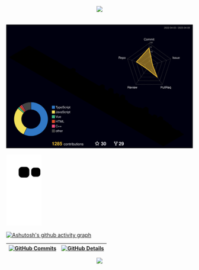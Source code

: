 
 <div align="center" >
<img src="https://github-profile-trophy.vercel.app/?username=Aldcejam&row=1&column=6&theme=dracula&margin-w=15&margin-h=15"/>
  </div>
  <br />

  ![Status](./profile-3d-contrib/profile-night-rainbow.svg)
  
  
 
   ![Snake animation](https://github.com/Aldcejam/Aldcejam/blob/output/github-contribution-grid-snake.svg)
  

  
  [![Ashutosh's github activity graph](https://github-readme-activity-graph.cyclic.app/graph?username=Aldcejam&bg_color=red&color=bd93f9&line=bd93f9&point=f1f5f9&area=true&hide_border=true)](https://github.com/ashutosh00710/github-readme-activity-graph)

 | [![GitHub Commits](http://github-profile-summary-cards.vercel.app/api/cards/productive-time?username=Aldcejam&theme=dracula&utcOffset=-3)](https://github.com/vn7n24fzkq/github-profile-summary-cards) | [![GitHub Details](http://github-profile-summary-cards.vercel.app/api/cards/profile-details?username=Aldcejam&theme=dracula)](https://github.com/vn7n24fzkq/github-profile-summary-cards) |  
 | ----------- | ----------- |



 

  



 
 
 






 
  
  

  



 <div style="">
   <div align='center'>
<a height="150em" href="http://www.github.com/Aldcejam">
  <img src="https://github-readme-streak-stats.herokuapp.com/?user=Aldcejam&stroke=bd93f9&background=171717&ring=3382ed&fire=3382ed&currStreakNum=bd93f9&currStreakLabel=3382ed&sideNums=bd93f9&sideLabels=bd93f9&dates=bd93f9&hide_border=true" /></a>
</div>
 </div>
